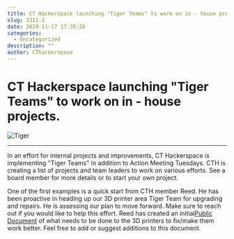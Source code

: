 ```yaml
---
title: CT Hackerspace launching "Tiger Teams" to work on in - house projects.
slug: 3311-2
date: 2019-11-17 17:35:28
categories:
  - Uncategorized
description: ""
author: CThackerspace
---
```


# CT Hackerspace launching "Tiger Teams" to work on in - house projects.

![Tiger](/uploads/2019/11/cropped-tiger-21.jpg)

<hr />

In an effort for internal projects and improvements, CT Hackerspace is implementing "Tiger Teams" in addition to Action Meeting Tuesdays. CTH is creating a list of projects and team leaders to work on various efforts. See a board member for more details or to start your own project.

One of the first examples is a quick start from CTH member Reed. He has been proactive in heading up our 3D printer area Tiger Team for upgrading and repairs. He is assessing our plan to move forward. Make sure to reach out if you would like to help this effort. Reed has created an initial[Public Document](https://drive.google.com/file/d/1Q7ROdoJdrI1M8XOZcYJBjk-xwshE5bOt/view?fbclid=IwAR0a4AL8ymq0eHbMf3U_rg7w137Uikrc1jID1B24OYpmBCixWU8ysm8IW0M) of what needs to be done to the 3D printers to fix/make them work better. Feel free to add or suggest additions to this document.
